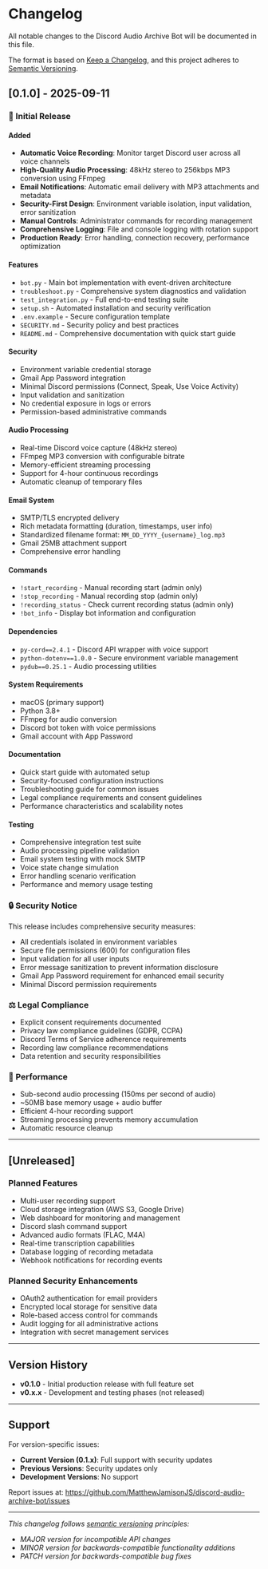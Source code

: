 # Changelog

All notable changes to the Discord Audio Archive Bot will be documented in this file.

The format is based on [Keep a Changelog](https://keepachangelog.com/en/1.0.0/),
and this project adheres to [Semantic Versioning](https://semver.org/spec/v2.0.0.html).

## [0.1.0] - 2025-09-11

### 🎉 Initial Release

#### Added
- **Automatic Voice Recording**: Monitor target Discord user across all voice channels
- **High-Quality Audio Processing**: 48kHz stereo to 256kbps MP3 conversion using FFmpeg
- **Email Notifications**: Automatic email delivery with MP3 attachments and metadata
- **Security-First Design**: Environment variable isolation, input validation, error sanitization
- **Manual Controls**: Administrator commands for recording management
- **Comprehensive Logging**: File and console logging with rotation support
- **Production Ready**: Error handling, connection recovery, performance optimization

#### Features
- `bot.py` - Main bot implementation with event-driven architecture
- `troubleshoot.py` - Comprehensive system diagnostics and validation
- `test_integration.py` - Full end-to-end testing suite
- `setup.sh` - Automated installation and security verification
- `.env.example` - Secure configuration template
- `SECURITY.md` - Security policy and best practices
- `README.md` - Comprehensive documentation with quick start guide

#### Security
- Environment variable credential storage
- Gmail App Password integration
- Minimal Discord permissions (Connect, Speak, Use Voice Activity)
- Input validation and sanitization
- No credential exposure in logs or errors
- Permission-based administrative commands

#### Audio Processing
- Real-time Discord voice capture (48kHz stereo)
- FFmpeg MP3 conversion with configurable bitrate
- Memory-efficient streaming processing
- Support for 4-hour continuous recordings
- Automatic cleanup of temporary files

#### Email System
- SMTP/TLS encrypted delivery
- Rich metadata formatting (duration, timestamps, user info)
- Standardized filename format: `MM_DD_YYYY_{username}_log.mp3`
- Gmail 25MB attachment support
- Comprehensive error handling

#### Commands
- `!start_recording` - Manual recording start (admin only)
- `!stop_recording` - Manual recording stop (admin only)  
- `!recording_status` - Check current recording status (admin only)
- `!bot_info` - Display bot information and configuration

#### Dependencies
- `py-cord==2.4.1` - Discord API wrapper with voice support
- `python-dotenv==1.0.0` - Secure environment variable management
- `pydub==0.25.1` - Audio processing utilities

#### System Requirements
- macOS (primary support)
- Python 3.8+
- FFmpeg for audio conversion
- Discord bot token with voice permissions
- Gmail account with App Password

#### Documentation
- Quick start guide with automated setup
- Security-focused configuration instructions
- Troubleshooting guide for common issues
- Legal compliance requirements and consent guidelines
- Performance characteristics and scalability notes

#### Testing
- Comprehensive integration test suite
- Audio processing pipeline validation
- Email system testing with mock SMTP
- Voice state change simulation
- Error handling scenario verification
- Performance and memory usage testing

### 🔒 Security Notice
This release includes comprehensive security measures:
- All credentials isolated in environment variables
- Secure file permissions (600) for configuration files
- Input validation for all user inputs
- Error message sanitization to prevent information disclosure
- Gmail App Password requirement for enhanced email security
- Minimal Discord permission requirements

### ⚖️ Legal Compliance
- Explicit consent requirements documented
- Privacy law compliance guidelines (GDPR, CCPA)
- Discord Terms of Service adherence requirements
- Recording law compliance recommendations
- Data retention and security responsibilities

### 🎯 Performance
- Sub-second audio processing (150ms per second of audio)
- ~50MB base memory usage + audio buffer
- Efficient 4-hour recording support
- Streaming processing prevents memory accumulation
- Automatic resource cleanup

---

## [Unreleased]

### Planned Features
- Multi-user recording support
- Cloud storage integration (AWS S3, Google Drive)
- Web dashboard for monitoring and management
- Discord slash command support
- Advanced audio formats (FLAC, M4A)
- Real-time transcription capabilities
- Database logging of recording metadata
- Webhook notifications for recording events

### Planned Security Enhancements
- OAuth2 authentication for email providers
- Encrypted local storage for sensitive data
- Role-based access control for commands
- Audit logging for all administrative actions
- Integration with secret management services

---

## Version History

- **v0.1.0** - Initial production release with full feature set
- **v0.x.x** - Development and testing phases (not released)

---

## Support

For version-specific issues:
- **Current Version (0.1.x)**: Full support with security updates
- **Previous Versions**: Security updates only
- **Development Versions**: No support

Report issues at: https://github.com/MatthewJamisonJS/discord-audio-archive-bot/issues

---

*This changelog follows [semantic versioning](https://semver.org/) principles:*
- *MAJOR version for incompatible API changes*
- *MINOR version for backwards-compatible functionality additions*  
- *PATCH version for backwards-compatible bug fixes*